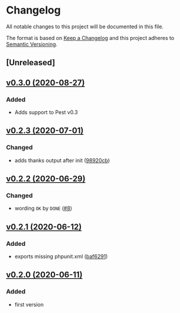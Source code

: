 # Changelog
All notable changes to this project will be documented in this file.

The format is based on [Keep a Changelog](http://keepachangelog.com/)
and this project adheres to [Semantic Versioning](http://semver.org/).

## [Unreleased]

## [v0.3.0 (2020-08-27)](https://github.com/pestphp/pest-plugin-init/compare/v0.2.3...v0.3.0)
### Added
- Adds support to Pest v0.3

## [v0.2.3 (2020-07-01)](https://github.com/pestphp/pest-plugin-init/compare/v0.2.2...v0.2.3)
### Changed
- adds thanks output after init ([98920cb](https://github.com/pestphp/pest-plugin-init/commit/98920cb1e8bfab40f597122c6c8ef730ad452641))

## [v0.2.2 (2020-06-29)](https://github.com/pestphp/pest-plugin-init/compare/v0.2.1...v0.2.2)
### Changed
- wording `OK` by `DONE` ([#8](https://github.com/pestphp/pest-plugin-init/pull/8))

## [v0.2.1 (2020-06-12)](https://github.com/pestphp/pest-plugin-init/compare/v0.2.0...v0.2.1)
### Added
- exports missing phpunit.xml ([baf6291](https://github.com/pestphp/pest-plugin-init/commit/baf629129b3181e40cf2560362ac34acd712e4ff))

## [v0.2.0 (2020-06-11)](https://github.com/pestphp/pest-plugin-init/commit/e70c84c7a199a21b819b01044d103de27a10a906)
### Added
- first version
